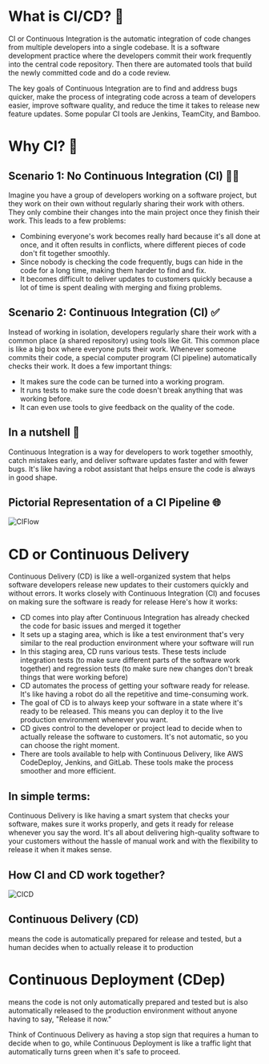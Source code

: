 # What is CI/CD? 🚀

CI or Continuous Integration is the automatic integration of code changes from multiple developers into a single codebase. It is a software development practice where the developers commit their work frequently into the central code repository. Then there are automated tools that build the newly committed code and do a code review.

The key goals of Continuous Integration are to find and address bugs quicker, make the process of integrating code across a team of developers easier, improve software quality, and reduce the time it takes to release new feature updates. Some popular CI tools are Jenkins, TeamCity, and Bamboo.

# Why CI? 🤔

## Scenario 1: No Continuous Integration (CI) 🙅‍♂️

Imagine you have a group of developers working on a software project, but they work on their own without regularly sharing their work with others. They only combine their changes into the main project once they finish their work. This leads to a few problems:
- Combining everyone's work becomes really hard because it's all done at once, and it often results in conflicts, where different pieces of code don't fit together smoothly.
- Since nobody is checking the code frequently, bugs can hide in the code for a long time, making them harder to find and fix.
- It becomes difficult to deliver updates to customers quickly because a lot of time is spent dealing with merging and fixing problems.

## Scenario 2: Continuous Integration (CI) ✅

Instead of working in isolation, developers regularly share their work with a common place (a shared repository) using tools like Git. This common place is like a big box where everyone puts their work. Whenever someone commits their code, a special computer program (CI pipeline) automatically checks their work. It does a few important things:
- It makes sure the code can be turned into a working program.
- It runs tests to make sure the code doesn't break anything that was working before.
- It can even use tools to give feedback on the quality of the code.

## In a nutshell 🌰

Continuous Integration is a way for developers to work together smoothly, catch mistakes early, and deliver software updates faster and with fewer bugs. It's like having a robot assistant that helps ensure the code is always in good shape.

## Pictorial Representation of a CI Pipeline 🌐

![CIFlow](https://github.com/HISHAN03/CICD-with-github-actions/assets/108483712/ca0d41cb-9376-48cc-8caa-785c7d36cbc7)

# CD or Continuous Delivery
Continuous Delivery (CD) is like a well-organized system that helps software developers release new updates to their customers quickly and without errors. It works closely with Continuous Integration (CI) and focuses on making sure the software is ready for release
Here's how it works:
- CD comes into play after Continuous Integration has already checked the code for basic issues and merged it together
- It sets up a staging area, which is like a test environment that's very similar to the real production environment where your software will run
- In this staging area, CD runs various tests. These tests include integration tests (to make sure different parts of the software work together) and regression tests (to make sure new changes don't break things that were working before)
- CD automates the process of getting your software ready for release. It's like having a robot do all the repetitive and time-consuming work.
- The goal of CD is to always keep your software in a state where it's ready to be released. This means you can deploy it to the live production environment whenever you want.
- CD gives control to the developer or project lead to decide when to actually release the software to customers. It's not automatic, so you can choose the right moment.
-  There are tools available to help with Continuous Delivery, like AWS CodeDeploy, Jenkins, and GitLab. These tools make the process smoother and more efficient.
  ## In simple terms:
  Continuous Delivery is like having a smart system that checks your software, makes sure it works properly, and gets it ready for release whenever you say the word. It's all about delivering high-quality software to your customers without the hassle of manual work and with the flexibility to release it when it makes sense.
  ##  How CI and CD work together?
  ![CICD](https://github.com/HISHAN03/CICD-with-github-actions/assets/108483712/b8b65baa-5e61-4305-bace-fc5dd235a815)

  ## Continuous Delivery (CD) 
  means the code is automatically prepared for release and tested, but a human decides when to actually release it to production

# Continuous Deployment (CDep) 
means the code is not only automatically prepared and tested but is also automatically released to the production environment without anyone having to say, "Release it now."

Think of Continuous Delivery as having a stop sign that requires a human to decide when to go, while Continuous Deployment is like a traffic light that automatically turns green when it's safe to proceed.
